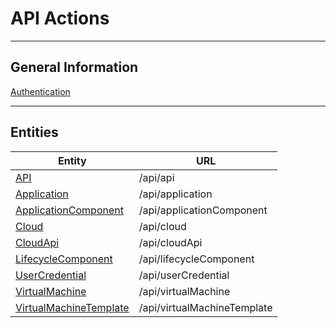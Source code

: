 ﻿# API Actions
***
## General Information
[Authentication](general/Authentication.md)
***
## Entities
Entity                                 | URL
------------------------------------------------------------ | ---------------------------
[API](entities/Api.md)                                       | /api/api
[Application](entities/Application.md)                       | /api/application
[ApplicationComponent](entities/ApplicationComponent.md)     | /api/applicationComponent
[Cloud](entities/Cloud.md)                                   | /api/cloud
[CloudApi](entities/CloudApi.md)                             | /api/cloudApi
[LifecycleComponent](entities/LifecycleComponent.md)         | /api/lifecycleComponent
[UserCredential](entities/UserCredential.md)                 | /api/userCredential
[VirtualMachine](entities/VirtualMachine.md)                 | /api/virtualMachine
[VirtualMachineTemplate](entities/VirtualMachineTemplate.md) | /api/virtualMachineTemplate
